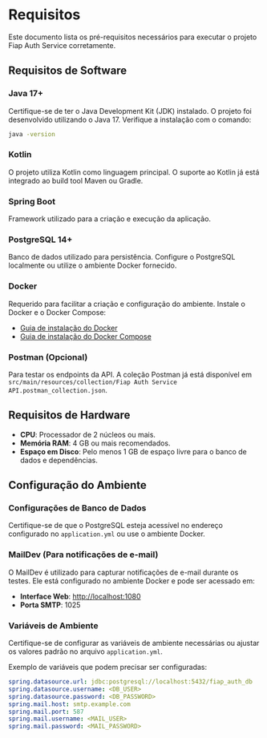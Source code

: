
# Requisitos

Este documento lista os pré-requisitos necessários para executar o projeto Fiap Auth Service corretamente.

## Requisitos de Software

### Java 17+
Certifique-se de ter o Java Development Kit (JDK) instalado. O projeto foi desenvolvido utilizando o Java 17.
Verifique a instalação com o comando:

```bash
java -version
```

### Kotlin
O projeto utiliza Kotlin como linguagem principal. O suporte ao Kotlin já está integrado ao build tool Maven ou Gradle.

### Spring Boot
Framework utilizado para a criação e execução da aplicação.

### PostgreSQL 14+
Banco de dados utilizado para persistência.
Configure o PostgreSQL localmente ou utilize o ambiente Docker fornecido.

### Docker
Requerido para facilitar a criação e configuração do ambiente.
Instale o Docker e o Docker Compose:

- [Guia de instalação do Docker](https://docs.docker.com/get-docker/)
- [Guia de instalação do Docker Compose](https://docs.docker.com/compose/install/)

### Postman (Opcional)
Para testar os endpoints da API.
A coleção Postman já está disponível em `src/main/resources/collection/Fiap Auth Service API.postman_collection.json`.

## Requisitos de Hardware

- **CPU**: Processador de 2 núcleos ou mais.
- **Memória RAM**: 4 GB ou mais recomendados.
- **Espaço em Disco**: Pelo menos 1 GB de espaço livre para o banco de dados e dependências.

## Configuração do Ambiente

### Configurações de Banco de Dados
Certifique-se de que o PostgreSQL esteja acessível no endereço configurado no `application.yml` ou use o ambiente Docker.

### MailDev (Para notificações de e-mail)
O MailDev é utilizado para capturar notificações de e-mail durante os testes. Ele está configurado no ambiente Docker e pode ser acessado em:

- **Interface Web**: [http://localhost:1080](http://localhost:1080)
- **Porta SMTP**: 1025

### Variáveis de Ambiente
Certifique-se de configurar as variáveis de ambiente necessárias ou ajustar os valores padrão no arquivo `application.yml`.

Exemplo de variáveis que podem precisar ser configuradas:

```yaml
spring.datasource.url: jdbc:postgresql://localhost:5432/fiap_auth_db
spring.datasource.username: <DB_USER>
spring.datasource.password: <DB_PASSWORD>
spring.mail.host: smtp.example.com
spring.mail.port: 587
spring.mail.username: <MAIL_USER>
spring.mail.password: <MAIL_PASSWORD>
```
